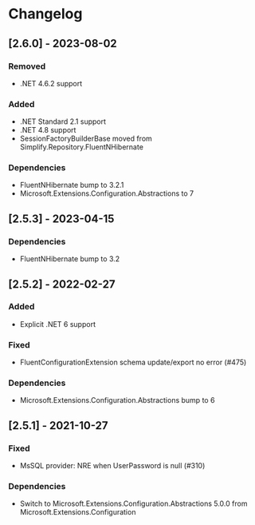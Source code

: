 # Changelog

## [2.6.0] - 2023-08-02

### Removed

- .NET 4.6.2 support

### Added

- .NET Standard 2.1 support
- .NET 4.8 support
- SessionFactoryBuilderBase moved from Simplify.Repository.FluentNHibernate

### Dependencies

- FluentNHibernate bump to 3.2.1
- Microsoft.Extensions.Configuration.Abstractions to 7

## [2.5.3] - 2023-04-15

### Dependencies

- FluentNHibernate bump to 3.2

## [2.5.2] - 2022-02-27

### Added

- Explicit .NET 6 support

### Fixed

- FluentConfigurationExtension schema update/export no error (#475)

### Dependencies

- Microsoft.Extensions.Configuration.Abstractions bump to 6

## [2.5.1] - 2021-10-27

### Fixed

- MsSQL provider: NRE when UserPassword is null (#310)

### Dependencies

- Switch to Microsoft.Extensions.Configuration.Abstractions 5.0.0 from Microsoft.Extensions.Configuration
